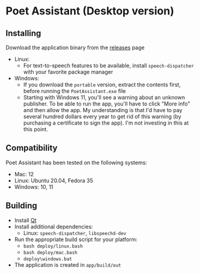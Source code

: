 # Poet Assistant (Desktop version)

## Installing
Download the application binary from the [releases](https://github.com/caarmen/poet-assistant-desktop/releases) page
* Linux:
  - For text-to-speech features to be available, install `speech-dispatcher` with your favorite package manager
* Windows:
  - If you download the `portable` version, extract the contents first, before running the `PoetAssistant.exe` file
  - Starting with Windows 11, you'll see a warning about an unknown publisher. To be able to run the app, you'll have to click "More info" and then allow the app. My understanding is that I'd have to pay several hundred dollars every year to get rid of this warning (by purchasing a certificate to sign the app). I'm not investing in this at this point.

## Compatibility
Poet Assistant has been tested on the following systems:
* Mac: 12
* Linux: Ubuntu 20.04, Fedora 35
* Windows: 10, 11

## Building
* Install [Qt](https://qt.io)
* Install additional dependencies:
  - Linux: `speech-dispatcher`, `libspeechd-dev`
* Run the appropriate build script for your platform:
  - `bash deploy/linux.bash`
  - `bash deploy/mac.bash`
  - `deploy\windows.bat`
* The application is created in `app/build/out`

